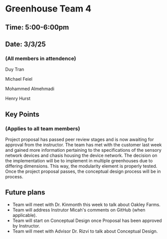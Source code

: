 # Greenhouse Team 4

## Time: 5:00-6:00pm
## Date: 3/3/25
### (All members in attendence)
Duy Tran

Michael Feiel

Mohammed Almehmadi

Henry Hurst
## Key Points
### (Applies to all team members)

Project proposal has passed peer review stages and is now awaiting for approval from the instructor. The team has met with the customer last week and gained more information pertaining to the specifications of the sensory network devices and chasis housing the device network. The decision on the implementation will be to implement in multiple greenhouses due to differing dimensions. This way, the modularity element is properly tested. Once the project proposal passes, the conceptual design process will be in process.

## Future plans

* Team will meet with Dr. Kinmonth this week to talk about Oakley Farms.
* Team will address Instrutor Micah's comments on GitHub (when applicable).
* Team will start on Conceptual Design once Proposal has been approved by Instructor.
* Team will meet with Advisor Dr. Rizvi to talk about Conceptual Design. 
